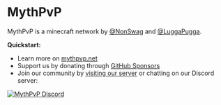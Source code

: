 # MythPvP

MythPvP is a minecraft network by [@NonSwag](https://github.com/NonSwag) and [@LuggaPugga](https://github.com/LuggaPugga).

**Quickstart:**
- Learn more on [mythpvp.net](https://mythpvp.net)
- Support us by donating through [GitHub Sponsors](https://github.com/sponsors/NonSwag)
- Join our community by [visiting our server](https://mythpvp.net) or chatting on our Discord server:

<a href="https://thenextlvl.net/discord">
         <img alt="MythPvP Discord" src="https://discord.com/api/guilds/1302695339593302136/widget.png?style=banner2">
</a>
